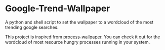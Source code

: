 # Google-Trend-Wallpaper
A python and shell script to set the wallpaper to a wordcloud of the most trending google searches. 

This project is inspired from [process-wallpaper](https://github.com/anirudhajith/process-wallpaper). You can check it out for the wordcloud of most resource hungry processes running in your system.


